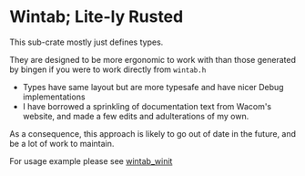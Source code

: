 # Wintab; Lite-ly Rusted

This sub-crate mostly just defines types.

They are designed to be more ergonomic to work with than those generated by
bingen if you were to work directly from `wintab.h`

- Types have same layout but are more typesafe and have nicer Debug implementations
- I have borrowed a sprinkling of documentation text from Wacom's website, and
  made a few edits and adulterations of my own.

As a consequence, this approach is likely to go out of date in the future,
and be a lot of work to maintain.

For usage example please see [wintab_winit](../wintab_winit/)